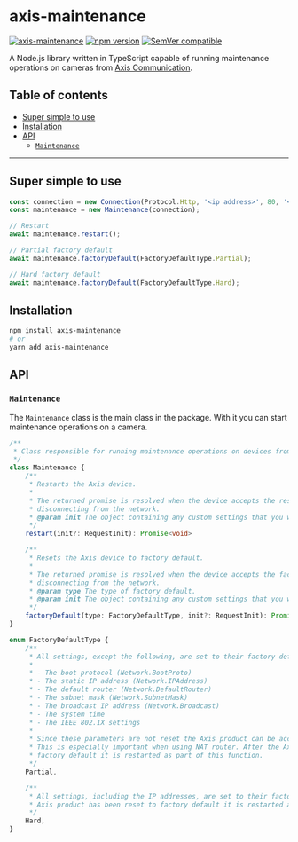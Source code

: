 <!-- omit in toc -->
# axis-maintenance

[![axis-maintenance](https://github.com/FantasticFiasco/axis-js/actions/workflows/axis-maintenance.yml/badge.svg)](https://github.com/FantasticFiasco/axis-js/actions/workflows/axis-maintenance.yml)
[![npm version](https://img.shields.io/npm/v/axis-maintenance.svg)](https://www.npmjs.com/package/axis-maintenance)
[![SemVer compatible](https://img.shields.io/badge/%E2%9C%85-SemVer%20compatible-blue)](https://semver.org/)

A Node.js library written in TypeScript capable of running maintenance operations on cameras from [Axis Communication](http://www.axis.com).

<!-- omit in toc -->
## Table of contents

- [Super simple to use](#super-simple-to-use)
- [Installation](#installation)
- [API](#api)
  - [`Maintenance`](#maintenance)

---

## Super simple to use

```typescript
const connection = new Connection(Protocol.Http, '<ip address>', 80, '<username>', '<password>');
const maintenance = new Maintenance(connection);

// Restart
await maintenance.restart();

// Partial factory default
await maintenance.factoryDefault(FactoryDefaultType.Partial);

// Hard factory default
await maintenance.factoryDefault(FactoryDefaultType.Hard);
```

## Installation

```sh
npm install axis-maintenance
# or
yarn add axis-maintenance
```

## API

### `Maintenance`

The `Maintenance` class is the main class in the package. With it you can start maintenance operations on a camera.

```typescript
/**
 * Class responsible for running maintenance operations on devices from Axis Communication.
 */
class Maintenance {
    /**
     * Restarts the Axis device.
     *
     * The returned promise is resolved when the device accepts the restart request, before
     * disconnecting from the network.
     * @param init The object containing any custom settings that you want to apply to the request.
     */
    restart(init?: RequestInit): Promise<void>

    /**
     * Resets the Axis device to factory default.
     *
     * The returned promise is resolved when the device accepts the factory default request, before
     * disconnecting from the network.
     * @param type The type of factory default.
     * @param init The object containing any custom settings that you want to apply to the request.
     */
    factoryDefault(type: FactoryDefaultType, init?: RequestInit): Promise<void>
}

enum FactoryDefaultType {
    /**
     * All settings, except the following, are set to their factory default values:
     *
     * - The boot protocol (Network.BootProto)
     * - The static IP address (Network.IPAddress)
     * - The default router (Network.DefaultRouter)
     * - The subnet mask (Network.SubnetMask)
     * - The broadcast IP address (Network.Broadcast)
     * - The system time
     * - The IEEE 802.1X settings
     *
     * Since these parameters are not reset the Axis product can be accessed on the same address.
     * This is especially important when using NAT router. After the Axis product has been reset to
     * factory default it is restarted as part of this function.
     */
    Partial,

    /**
     * All settings, including the IP addresses, are set to their factory default values. After the
     * Axis product has been reset to factory default it is restarted as part of this function.
     */
    Hard,
}
```
